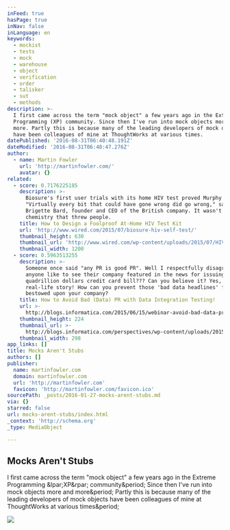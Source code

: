 ```yaml
---
inFeed: true
hasPage: true
inNav: false
inLanguage: en
keywords:
  - mockist
  - tests
  - mock
  - warehouse
  - object
  - verification
  - order
  - talisker
  - sut
  - methods
description: >-
  I first came across the term "mock object" a few years ago in the Extreme
  Programming (XP) community. Since then I've run into mock objects more and
  more. Partly this is because many of the leading developers of mock objects
  have been colleagues of mine at ThoughtWorks at various times.
datePublished: '2016-08-31T06:40:48.191Z'
dateModified: '2016-08-31T06:40:47.276Z'
author:
  - name: Martin Fowler
    url: 'http://martinfowler.com/'
    avatar: {}
related:
  - score: 0.7176225185
    description: >-
      Biosure's first user trials with its home HIV test proved Murphy's law.
      "Virtually every bit that could have gone wrong did go wrong," says
      Brigette Bard, founder and CEO of the British company. It wasn't the
      chemistry that threw people.
    title: How to Design a Foolproof At-Home HIV Test Kit
    url: 'http://www.wired.com/2015/07/biosure-hiv-self-test/'
    thumbnail_height: 630
    thumbnail_url: 'http://www.wired.com/wp-content/uploads/2015/07/HIV-test-2-1200x630.jpg'
    thumbnail_width: 1200
  - score: 0.5963513255
    description: >-
      Someone once said "any PR is good PR". Well I respectfully disagree. Would
      anyone like to see their company featured in the news for issuing a 23
      quadrillion dollars credit card bill??? Can you believe it? Yes, that is a
      real-life story! How can you prevent those 'bad data headlines' from being
      bestowed upon your company?
    title: How to Avoid Bad (Data) PR with Data Integration Testing!
    url: >-
      http://blogs.informatica.com/2015/06/15/webinar-avoid-bad-data-pr-data-integration-testing/
    thumbnail_height: 224
    thumbnail_url: >-
      http://blogs.informatica.com/perspectives/wp-content/uploads/2015/06/DVO_Visa-charge.jpg
    thumbnail_width: 298
app_links: []
title: Mocks Aren't Stubs
authors: []
publisher:
  name: martinfowler.com
  domain: martinfowler.com
  url: 'http://martinfowler.com'
  favicon: 'http://martinfowler.com/favicon.ico'
sourcePath: _posts/2016-01-27-mocks-arent-stubs.md
via: {}
starred: false
url: mocks-arent-stubs/index.html
_context: 'http://schema.org'
_type: MediaObject

---
```

<article style=""><h1>Mocks Aren't Stubs</h1><p>I first came across the term "mock object" a few years ago in the Extreme Programming &amp;lpar;XP&amp;rpar; community&amp;period; Since then I've run into mock objects more and more&amp;period; Partly this is because many of the leading developers of mock objects have been colleagues of mine at ThoughtWorks at various times&amp;period;</p><img src="http://martinfowler.com/logo-sq.png" /></article>
